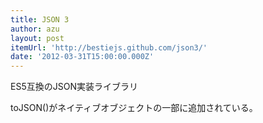 ```yaml
---
title: JSON 3
author: azu
layout: post
itemUrl: 'http://bestiejs.github.com/json3/'
date: '2012-03-31T15:00:00.000Z'
---
```

ES5互換のJSON実装ライブラリ

toJSON()がネイティブオブジェクトの一部に追加されている。
